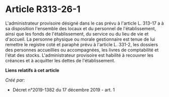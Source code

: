 # Article R313-26-1

L'administrateur provisoire désigné dans le cas prévu à l'article L. 313-17 a à sa disposition l'ensemble des locaux et du
personnel de l'établissement, ainsi que les fonds de l'établissement, du service ou du lieu de vie et d'accueil. La personne
physique ou morale gestionnaire est tenue de lui remettre le registre coté et paraphé prévu à l'article L. 331-2, les
dossiers des personnes accueillies ou accompagnées, les livres de comptabilité et l'état des stocks. L'administrateur
provisoire est habilité à recouvrer les créances et à acquitter les dettes de l'établissement.

**Liens relatifs à cet article**

_Créé par_:

  - Décret n°2019-1382 du 17 décembre 2019 - art. 1
